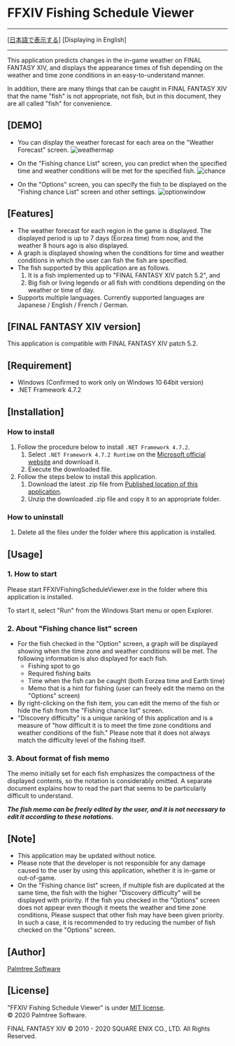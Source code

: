 ﻿# FFXIV Fishing Schedule Viewer

---

[[日本語で表示する](README.md)] [Displaying in English]

---

This application predicts changes in the in-game weather on FINAL FANTASY XIV, and displays the appearance times of fish depending on the weather and time zone conditions in an easy-to-understand manner.

In addition, there are many things that can be caught in FINAL FANTASY XIV that the name "fish" is not appropriate, not fish, but in this document, they are all called "fish" for convenience.

## [DEMO]

- You can display the weather forecast for each area on the "Weather Forecast" screen.
![weathermap](https://user-images.githubusercontent.com/28302784/88042870-98a20580-cb87-11ea-8924-fb918e9f0e82.png)

- On the "Fishing chance List" screen, you can predict when the specified time and weather conditions will be met for the specified fish.
![chance](https://user-images.githubusercontent.com/28302784/88042871-993a9c00-cb87-11ea-9d43-4a05ee2db797.png)

- On the "Options" screen, you can specify the fish to be displayed on the "Fishing chance List" screen and other settings.
![optionwindow](https://user-images.githubusercontent.com/28302784/88042868-9770d880-cb87-11ea-9e97-312750a1a8ec.png)

## [Features]

- The weather forecast for each region in the game is displayed. The displayed period is up to 7 days (Eorzea time) from now, and the weather 8 hours ago is also displayed.
- A graph is displayed showing when the conditions for time and weather conditions in which the user can fish the fish are specified.
- The fish supported by this application are as follows.
    1. It is a fish implemented up to "FINAL FANTASY XIV patch 5.2", and
    2. Big fish or living legends or all fish with conditions depending on the weather or time of day.
- Supports multiple languages. Currently supported languages are Japanese / English / French / German.


## [FINAL FANTASY XIV version]
This application is compatible with FINAL FANTASY XIV patch 5.2.


## [Requirement]

* Windows (Confirmed to work only on Windows 10 64bit version)
* .NET Framework 4.7.2


## [Installation]

### How to install

1. Follow the procedure below to install `.NET Framework 4.7.2`.
    1. Select `.NET Framework 4.7.2 Runtime` on the [Microsoft official website](https://dotnet.microsoft.com/download/dotnet-framework/net472) and download it.
    2. Execute the downloaded file.
2. Follow the steps below to install this application.
    1. Download the latest .zip file from [Published location of this application](https://github.com/rougemeilland/FFXIVFishingScheduleViewer/releases).
    2. Unzip the downloaded .zip file and copy it to an appropriate folder.

### How to uninstall

1. Delete all the files under the folder where this application is installed.

## [Usage]

### 1. How to start

Please start FFXIVFishingScheduleViewer.exe in the folder where this application is installed.

To start it, select "Run" from the Windows Start menu or open Explorer.

### 2. About "Fishing chance list" screen

- For the fish checked in the "Option" screen, a graph will be displayed showing when the time zone and weather conditions will be met.
The following information is also displayed for each fish.
  - Fishing spot to go
  - Required fishing baits
  - Time when the fish can be caught (both Eorzea time and Earth time)
  - Memo that is a hint for fishing (user can freely edit the memo on the "Options" screen)
- By right-clicking on the fish item, you can edit the memo of the fish or hide the fish from the "Fishing chance list" screen.
- "Discovery difficulty" is a unique ranking of this application and is a measure of "how difficult it is to meet the time zone conditions and weather conditions of the fish." Please note that it does not always match the difficulty level of the fishing itself.

### 3. About format of fish memo
The memo initially set for each fish emphasizes the compactness of the displayed contents, so the notation is considerably omitted.
A separate document explains how to read the part that seems to be particularly difficult to understand.

***The fish memo can be freely edited by the user, and it is not necessary to edit it according to these notations.***

## [Note]

- This application may be updated without notice.
- Please note that the developer is not responsible for any damage caused to the user by using this application, whether it is in-game or out-of-game.
- On the "Fishing chance list" screen, if multiple fish are duplicated at the same time, the fish with the higher "Discovery difficulty" will be displayed with priority.
If the fish you checked in the "Options" screen does not appear even though it meets the weather and time zone conditions,
Please suspect that other fish may have been given priority.
In such a case, it is recommended to try reducing the number of fish checked on the "Options" screen.

## [Author]

[Palmtree Software](https://github.com/rougemeilland)

## [License]

"FFXIV Fishing Schedule Viewer" is under [MIT license](https://raw.githubusercontent.com/rougemeilland/FFXIVFishingScheduleViewer/master/LICENSE).  
© 2020 Palmtree Software.  

FINAL FANTASY XIV © 2010 - 2020 SQUARE ENIX CO., LTD. All Rights Reserved.